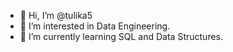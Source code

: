 - 👋 Hi, I’m @tulika5
- 👀 I’m interested in Data Engineering.
- 🌱 I’m currently learning SQL and Data Structures.

<!---
tulika5/tulika5 is a ✨ special ✨ repository because its `README.md` (this file) appears on your GitHub profile.
You can click the Preview link to take a look at your changes.
--->
